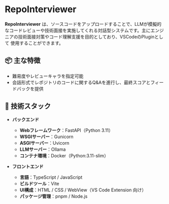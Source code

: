 # RepoInterviewer

**RepoInterviewer** は、ソースコードをアップロードすることで、LLMが模擬的なコードレビューや技術面接を実施してくれる対話型システムです。主にエンジニアの技術面接対策やコード理解支援を目的としており、VSCodeのPluginとして
使用することができます。

## 📦 主な特徴

- 難易度やレビューキャラを指定可能
- 会話形式でレポジトリのコードに関するQ&Aを進行し、最終スコアとフィードバックを提供

## 🚀 技術スタック

- **バックエンド**
  - **Webフレームワーク**：FastAPI（Python 3.11）
  - **WSGIサーバー**：Gunicorn
  - **ASGIサーバー**：Uvicorn
  - **LLMサーバー**：Ollama 
  - **コンテナ環境**：Docker（Python:3.11-slim）

- **フロントエンド**
  - **言語**：TypeScript / JavaScript
  - **ビルドツール**：Vite
  - **UI構成**：HTML / CSS / WebView（VS Code Extension 向け）
  - **パッケージ管理**：pnpm / Node.js
